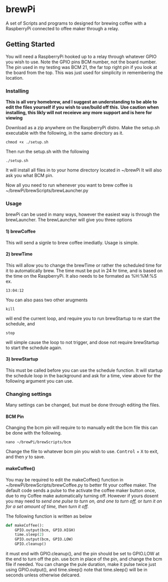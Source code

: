 # brewPi

A set of Scripts and programs to designed for brewing coffee with a RaspberryPi connected to offee maker through a relay.

## Getting Started

You will need a RaspberryPi hooked up to a relay through whatever GPIO you wish to use. Note the GPIO pins BCM number, not the board number.
The pin used in my testing was BCM 21, the far top right pin if you look at the board from the top. This was just used for simplicity in remembering the location.

### Installing

**This is all very homebrew, and I suggest an understanding to be able to edit the files yourself if you wish to use/build off this.**
**Use caution when installing, this likly will not receieve any more support and is here for viewing**

Download as a zip anywhere on the RaspberryPi distro.
Make the setup.sh executable with the following, in the same directory as it.

```
chmod +x ./setup.sh
```

Then run the setup.sh with the following

```
./setup.sh
```
It will install all files in to your home directory located in ~/brewPi
It will also ask you what BCM pin.


Now all you need to run whenever you want to brew coffee is ~/brewPi/brewScripts/brewLauncher.py


### Usage

brewPi can be used in many ways, however the easiest way is through the brewLauncher.
The brewLauncher will give you three options

####  1) brewCoffee
This will send a signle to brew coffee imediatly. Usage is simple.

####  2) brewTime
This will allow you to change the brewTime or rather the scheduled time for it to automatically brew.
The time must be put in 24 hr time, and is based on the time on the RaspberryPi. It also needs to be formated as %H:%M:%S
ex.
```
13:04:12
```
You can also pass two other arugments
```
kill
```
will end the current loop, and require you to run brewStartup to re start the schedule, and
```
stop
```
will simple cause the loop to not trigger, and dose not require brewStartup to start the schedule again.

#### 3) brewStartup
This must be called before you can use the schedule function. It will startup the schedule loop in the background and ask for a time, view above for the following argument you can use.

### Changing settings
Many settings can be changed, but must be done through editing the files.

#### BCM Pin
Changing the bcm pin will require to to manually edit the bcm file this can be done with the following.
```
nano ~/brewPi/brewScripts/bcm
```
Change the file to whatever bcm pin you wish to use.
<kbd>Control</kbd> + <kbd>X</kbd> to exit, and then _y_ to save.

#### makeCoffee()
You may be required to edit the makeCoffee() function in ~/brewPi/brewScripts/brewCoffee.py to better fit your coffee maker.
The default code sends a pulse to the activate the coffee maker button once, due to my Coffee make automatically turning off. 
However if yours dosent you may need to _send one pulse to turn on, and one to turn off,_ or _turn it on for a set amount of time, then turn it off._

The following function is written as below
```python
def makeCoffee():
    GPIO.output(bcm, GPIO.HIGH)
    time.sleep(2)
    GPIO.output(bcm, GPIO.LOW)
    GPIO.cleanup()
```

it must end with GPIO.cleanup(), and the pin should be set to GPIO.LOW at the end to turn off the pin.
use bcm in place of the pin, and change the bcm file if needed.
You can change the pule duration, make it pulse twice just using GPIO.output(), and time.sleep()
note that time.sleep() will be in seconds unless otherwise delcared.
